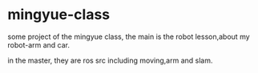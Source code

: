 # mingyue-class
some project of the mingyue class, the main is the robot lesson,about my robot-arm and car.

in the master, they are ros src including moving,arm and slam.
